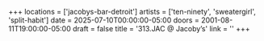 +++
locations = ['jacobys-bar-detroit']
artists = ['ten-ninety', 'sweatergirl', 'split-habit']
date = 2025-07-10T00:00:00-05:00
doors = 2001-08-11T19:00:00-05:00
draft = false
title = '313.JAC @ Jacoby’s'
link = ''
+++
